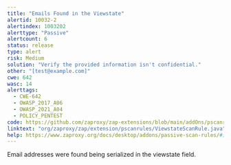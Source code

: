 ```yaml
---
title: "Emails Found in the Viewstate"
alertid: 10032-2
alertindex: 1003202
alerttype: "Passive"
alertcount: 6
status: release
type: alert
risk: Medium
solution: "Verify the provided information isn't confidential."
other: "[test@example.com]"
cwe: 642
wasc: 14
alerttags: 
  - CWE-642
  - OWASP_2017_A06
  - OWASP_2021_A04
  - POLICY_PENTEST
code: https://github.com/zaproxy/zap-extensions/blob/main/addOns/pscanrules/src/main/java/org/zaproxy/zap/extension/pscanrules/ViewstateScanRule.java
linktext: "org/zaproxy/zap/extension/pscanrules/ViewstateScanRule.java"
help: https://www.zaproxy.org/docs/desktop/addons/passive-scan-rules/#id-10032
---
```

Email addresses were found being serialized in the viewstate field.
